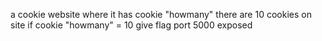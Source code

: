 a cookie website where it has cookie "howmany"
there are 10 cookies on site
if cookie "howmany" = 10 
give flag
port 5000 exposed
